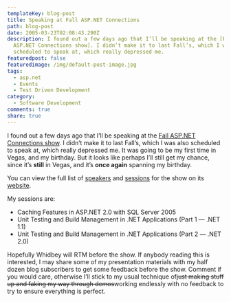 ```yaml
---
templateKey: blog-post
title: Speaking at Fall ASP.NET Connections
path: blog-post
date: 2005-03-23T02:08:43.290Z
description: I found out a few days ago that I’ll be speaking at the [Fall
  ASP.NET Connections show]. I didn’t make it to last Fall’s, which I was also
  scheduled to speak at, which really depressed me.
featuredpost: false
featuredimage: /img/default-post-image.jpg
tags:
  - asp.net
  - Events
  - Test Driven Development
category:
  - Software Development
comments: true
share: true
---
```

<!--StartFragment-->

I found out a few days ago that I’ll be speaking at the [Fall ASP.NET Connections show](http://www.devconnections.com/shows/ASPFall2005/default.asp?s=65). I didn’t make it to last Fall’s, which I was also scheduled to speak at, which really depressed me. It was going to be my first time in Vegas, and my birthday. But it looks like perhaps I’ll still get my chance, since it’s **still** in Vegas, and it’s **once again** spanning my birthday.

You can view the full list of [speakers](http://www.devconnections.com/shows/ASPFall2005/default.asp?c=2&s=65) and [sessions](http://www.devconnections.com/shows/ASPFall2005/default.asp?c=1&s=65) for the show on its [website](http://www.devconnections.com/shows/ASPFall2005/default.asp?s=65).



My sessions are:

* Caching Features in ASP.NET 2.0 with SQL Server 2005
* Unit Testing and Build Management in .NET Applications (Part 1 — .NET 1.1)
* Unit Testing and Build Management in .NET Applications (Part 2 — .NET 2.0)

Hopefully Whidbey will RTM before the show. If anybody reading this is interested, I may share some of my presentation materials with my half dozen blog subscribers to get some feedback before the show. Comment if you would care, otherwise I’ll stick to my usual technique of~~just making stuff up and faking my way through demos~~working endlessly with no feedback to try to ensure everything is perfect.

<!--EndFragment-->
